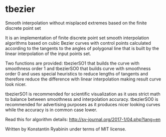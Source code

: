 # tbezier
Smooth interpolation without misplaced extremes based on the finite discrete point set

It is an implementation of finite discrete point set smooth interpolation algorithms 
based on cubic Bezier curves with control points calculated according to the tangents to the 
angles of polygonal line that is built by the linear interpolation of the input points set.

Two functions are provided: tbezierSO1 that builds the curve with smoothness order 1 and
tbezierSO0 that builds curve with smoothness order 0 and uses special heuristics to
reduce lengths of tangents and therefore reduce the difference with linear interpolation
making result curve look nicer.

tbezierSO1 is recommended for scientific visualization as it uses strict math to balance
between smoothness and interpolation accuracy.
tbezierSO0 is recommended for advertising purposes as it produces nicer looking curves while
the accuracy is in common case lower.

Read this for algorithm details: http://sv-journal.org/2017-1/04.php?lang=en

Written by Konstantin Ryabinin under terms of MIT license.
